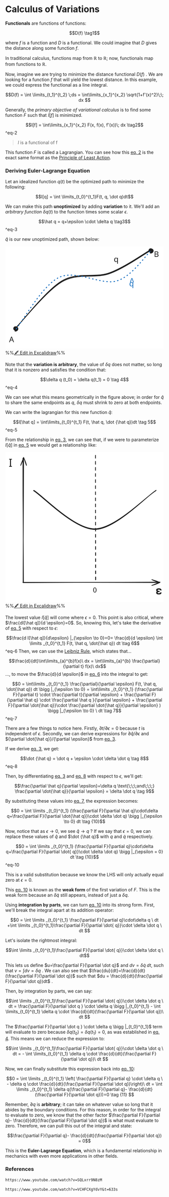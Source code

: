 # Calculus of Variations

**Functionals** are functions of functions:

$$D(f) \tag1$$

where $f$ is a function and $D$ is a functional. We could imagine that $D$ gives the distance along some function $f$. 

In traditional calculus, functions map from $\mathbb R$ to $\mathbb R$; now, functionals map from functions to $\mathbb R$. 

Now, imagine we are trying to minimize the distance functional $D(f)$ . We are looking for a function $f$ that will yield the lowest distance. In this example, we could express the functional as a line integral.

$$D(f) = \int \limits_{t_1}^{t_2} \;ds = \int\limits_{x_1}^{x_2} \sqrt{1+f'(x)^2}\;\; dx $$

Generally, the *primary objective of variational calculus* is to find some function $F$ such that $I[f]$ is minimized.

$$I[f] = \int\limits_{x_1}^{x_2} F(x, f(x), f'(x))\; dx \tag2$$
^eq-2

> $I$ is a functional of f

This function $F$ is called a Lagrangian. You can see how this [eq. 2](#^eq-2) is the exact same format as the [Principle of Least Action](Lagrange's%20Equations.md#^eq-1). 

### Deriving Euler-Lagrange Equation

Let an idealized function $q(t)$ be the optimized path to minimize the following:

$$I[q] = \int \limits_{t_0}^{t_1}F(t, q, \dot q)dt$$

We can make this path **unoptimized** by adding **variation** to it. We'll add an *arbitrary function* $\delta q(t)$ to the function times some scalar $\epsilon$.

$$\hat q = q+\epsilon \cdot \delta q \tag3$$
^eq-3

$\hat q$ is our new unoptimized path, shown below:


![](../../media/excalidraw/excalidraw-2024-12-10-23.24.19.excalidraw.svg)
%%[🖋 Edit in Excalidraw](../../media/excalidraw/excalidraw-2024-12-10-23.24.19.excalidraw.md)%%

Note that the **variation is arbitrary**, the value of $\delta q$ does not matter, so long that it is nonzero and satisfies the condition that:

$$\delta q (t_0) = \delta q(t_1) = 0 \tag 4$$
^eq-4

We can see what this means geometrically in the figure above; in order for $\hat q$ to share the same endpoints as $q$, $\delta q$ must shrink to zero at both endpoints.


We can write the lagrangian for this new function $\hat q$:

$$I[\hat q] = \int\limits_{t_0}^{t_1} F(t, \hat q, \dot {\hat q})dt \tag 5$$
^eq-5

From the relationship in [eq. 3](#^eq-3), we can see that, if we were to parameterize $I[\hat q]$ in [eq. 5](#^eq-5) we would get a relationship like:

![|342](../../media/excalidraw/excalidraw-2024-12-14-16.55.55.excalidraw.svg)
%%[🖋 Edit in Excalidraw](../../media/excalidraw/excalidraw-2024-12-14-16.55.55.excalidraw.md)%%

The lowest value $I[\hat q]$ will come where $\epsilon = 0$. This point is also critical, where $\frac{dI[\hat q]}{d \epsilon}=0$. So, knowing this, let's take the derivative of [eq. 5](#^eq-5) with respect to $\epsilon$:


$$\frac{d I[\hat q]}{d\epsilon} |_{\epsilon \to 0}=0= \frac{d}{d \epsilon} \int \limits _{t_0}^{t_1} F(t, \hat q, \dot{\hat q})  dt \tag 6$$
^eq-6
Then, we can use the [Leibniz Rule](https://www.youtube.com/watch?app=desktop&v=wkh1Y7R1sOw), which states that...

$$\frac{d}{dt}\int\limits_{a}^{b}f(x)\ dx = \int\limits_{a}^{b} \frac{\partial}{\partial t} f(x)\ dx$$
..., to move the $\frac{d}{d \epsilon}$ in [eq. 6](#^eq-6) into the integral to get:

$$0 = \int\limits _{t_0}^{t_1} \frac{\partial}{\partial \epsilon}  F(t, \hat q, \dot{\hat q}) dt \bigg |_{\epsilon \to 0} = \int\limits _{t_0}^{t_1} (\frac{\partial F}{\partial t} \cdot \frac{\partial t}{\partial \epsilon} + \frac{\partial F}{\partial \hat q} \cdot \frac{\partial \hat q }{\partial \epsilon} + \frac{\partial F}{\partial \dot{\hat q}}\cdot \frac{\partial \dot{\hat q}}{\partial \epsilon} ) \bigg |_{\epsilon \to 0} \ dt \tag 7$$
^eq-7

There are a few things to notice here. Firstly, $\partial t / \partial \epsilon = 0$ because $t$ is independent of $\epsilon$. Secondly, we can derive expressions for ${\partial \hat q}/{\partial \epsilon}$ and ${\partial \dot{\hat q}}/{\partial \epsilon}$  from [eq. 3](#^eq-3). 

If we derive [eq. 3](#^eq-3), we get:

$$\dot {\hat q} = \dot q + \epsilon \cdot \delta \dot q \tag 8$$
^eq-8

Then, by differentiating [eq. 3](#^eq-3) and [eq. 8](#^eq-8) with respect to $\epsilon$, we'll get:

$$\frac{\partial \hat q}{\partial \epsilon}=\delta q \text{\;\;\;and\;\;\;} \frac{\partial \dot{\hat q}}{\partial \epsilon} = \delta \dot q \tag 9$$

By substituting these values into [eq. 7](#^eq-7), the expression becomes:

$$0 = \int \limits _{t_0}^{t_1} (\frac{\partial F}{\partial \hat q}\cdot\delta q+\frac{\partial F}{\partial \dot{\hat q}}\cdot \delta \dot q) \bigg |_{\epsilon \to 0} dt \tag {10}$$

Now, notice that as $\epsilon \to 0$, we see $\hat q \to q$ ? If we say that $\epsilon = 0$, we can replace these values of $\hat q$ and $\dot {\hat q}$ with $q$ and $\dot q$ respectively.

$$0 = \int \limits _{t_0}^{t_1} (\frac{\partial F}{\partial q}\cdot\delta q+\frac{\partial F}{\partial \dot{ q}}\cdot \delta \dot q) \bigg |_{\epsilon = 0} dt \tag {10}$$
^eq-10

This is a valid substitution because we know the LHS will only actually equal zero at $\epsilon = 0$. 

This [eq. 10](#^eq-10) is known as the **weak form** of the first variation of $F$. This is the weak form because an $\delta \dot q$ still appears, instead of just a $\delta q$. 

Using **integration by parts**, we can turn [eq. 10](#^eq-10) into its strong form. First, we'll break the integral apart at its addition operator:

$$0 = \int \limits _{t_0}^{t_1} \frac{\partial F}{\partial q}\cdot\delta q \ dt +\int \limits _{t_0}^{t_1}\frac{\partial F}{\partial \dot{ q}}\cdot \delta \dot q \ dt $$

Let's isolate the rightmost integral:

$$\int \limits _{t_0}^{t_1}\frac{\partial F}{\partial \dot{ q}}\cdot \delta \dot q \ dt$$

This lets us define $u=\frac{\partial F}{\partial \dot q}$ and $dv = \delta \dot q \;dt$, such that $v = \int dv = \delta q$ . We can also see that $\frac{du}{dt}=\frac{d}{dt}(\frac{\partial F}{\partial \dot q})$  such that $du = \frac{d}{dt}(\frac{\partial F}{\partial \dot q})dt$ .

Then, by integration by parts, we can say:

$$\int \limits _{t_0}^{t_1}\frac{\partial F}{\partial \dot{ q}}\cdot \delta \dot q \ dt = \frac{\partial F}{\partial \dot q } \cdot \delta q \bigg |_{t_0}^{t_1} - \int \limits_{t_0}^{t_1} \delta q \cdot \frac{d}{dt}(\frac{\partial F}{\partial \dot q})\ dt $$

The $\frac{\partial F}{\partial \dot q } \cdot \delta q \bigg |_{t_0}^{t_1}$ term will evaluate to zero because $\delta q (t_0) = \delta q(t_1) = 0$, as was established in [eq. 4](#^eq-4). This means we can reduce the expression to:

$$\int \limits _{t_0}^{t_1}\frac{\partial F}{\partial \dot{ q}}\cdot \delta \dot q \ dt =  - \int \limits_{t_0}^{t_1} \delta q \cdot \frac{d}{dt}(\frac{\partial F}{\partial \dot q})\ dt $$

Now, we can finally substitute this expression back into [eq. 10](#^eq-10):

$$0 = \int \limits _{t_0}^{t_1} \left( \frac{\partial F}{\partial q} \cdot \delta q \ - \delta q \cdot \frac{d}{dt}(\frac{\partial F}{\partial \dot q})\right)\ dt = \int \limits _{t_0}^{t_1} \delta q(\frac{\partial F}{\partial q}- \frac{d}{dt}(\frac{\partial F}{\partial \dot q}))=0 \tag {11} $$

Remember, $\partial q$ is **arbitrary**; it can take on whatever value so long that it abides by the boundary conditions. For this reason, in order for the integral to evaluate to zero, we know that the other factor $\frac{\partial F}{\partial q}- \frac{d}{dt}(\frac{\partial F}{\partial \dot q})$ is what must evaluate to zero. Therefore, we can pull this out of the integral and state:

$$\frac{\partial F}{\partial q}- \frac{d}{dt}(\frac{\partial F}{\partial \dot q}) = 0$$

This is the **Euler-Lagrange Equation**, which is a fundamental relationship in mechanics with even more applications in other fields.




### References

```vid
https://www.youtube.com/watch?v=SQLxrr9N8zM
```

```vid
https://www.youtube.com/watch?v=VCHFCXgYdvY&t=633s
```

